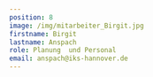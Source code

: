 ```yaml
---
position: 8
image: /img/mitarbeiter_Birgit.jpg
firstname: Birgit
lastname: Anspach
role: Planung  und Personal
email: anspach@iks-hannover.de
---
```


